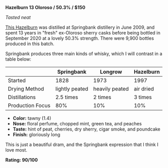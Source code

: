 **Hazelburn 13 Oloroso / 50.3% / $150**

*Tasted neat*

[This Hazelburn](https://www.whiskybase.com/whiskies/whisky/165213/hazelburn-2007) was distilled at Springbank distillery in June 2009, and spent 13 years in "fresh" ex-Oloroso sherry casks before being bottled in September 2020 at a lovely 50.3% strength.  There were 9,900 bottles produced in this batch.

Springbank produces three main kinds of whisky, which I will contrast in a table below:

| |Springbank|Longrow|Hazelburn|
|---|----------|-------|---------|
|Started|1828|1973|1997|
|Drying Method|lightly peated|heavily peated|air dried|
|Distillations|2.5 times|2 times|3 times|
|Production Focus|80%|10%|10%|

* **Color:** tawny (1.4)
* **Nose:** floral perfume, chopped mint, green tea, and peaches
* **Taste:** hint of peat, cherries, dry sherry, cigar smoke, and poundcake
* **Finish:** gloriously long

This is just a beautiful dram, and the Springbank expression that I think I love most.

**Rating: 90/100**